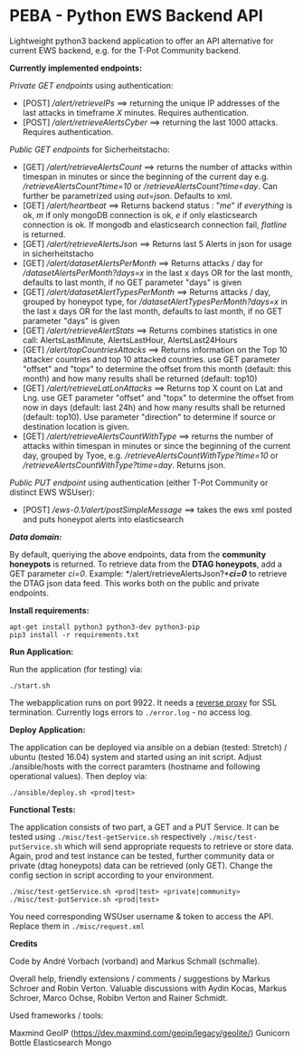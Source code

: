 # PEBA - Python EWS Backend API

Lightweight python3 backend application to offer an API alternative for current EWS backend, e.g. for the T-Pot Community backend.

**Currently implemented endpoints:** 

*Private GET endpoints* using authentication:

 - [POST] */alert/retrieveIPs* ==> returning the unique IP addresses of the last attacks in timeframe *X* minutes. Requires authentication. 
 - [POST] */alert/retrieveAlertsCyber* ==> returning the last 1000 attacks. Requires authentication.


*Public GET endpoints* for Sicherheitstacho:
 
 - [GET] */alert/retrieveAlertsCount* ==> returns the number of attacks within timespan in minutes or since the beginning of the current day e.g. */retrieveAlertsCount?time=10* or */retrieveAlertsCount?time=day*. Can further be parametrized using *out=json*. Defaults to xml.  
 - [GET] */alert/heartbeat* ==> Returns backend status : "*me*" if *everything* is ok, *m* if only mongoDB connection is ok, *e* if only elasticsearch connection is ok. If mongodb and elasticsearch connection fail, *flatline* is returned.
 - [GET] */alert/retrieveAlertsJson* ==> Returns last 5 Alerts in json for usage in sicherheitstacho
 - [GET] */alert/datasetAlertsPerMonth* ==> Returns attacks / day for */datasetAlertsPerMonth?days=x* in the last x days OR for the last month, defaults to last month, if no GET parameter "days" is given
 - [GET] */alert/datasetAlertTypesPerMonth* ==> Returns attacks / day, grouped by honeypot type, for */datasetAlertTypesPerMonth?days=x* in the last x days OR for the last month, defaults to last month, if no GET parameter "days" is given
 - [GET] */alert/retrieveAlertStats* ==> Returns combines statistics in one call: AlertsLastMinute, AlertsLastHour,  AlertsLast24Hours
 - [GET] */alert/topCountriesAttacks* ==> Returns information on the Top 10 attacker countries and top 10 attacked countries. use GET parameter "offset" and "topx" to determine the offset from this month (default: this month) and how many results shall be returned (default: top10)
 - [GET] */alert/retrieveLatLonAttacks* ==> Returns top X count on Lat and Lng. use GET parameter "offset" and "topx" to determine the offset from now in days (default: last 24h) and how many results shall be returned (default: top10). Use parameter "direction" to determine if source or destination location is given.
 - [GET] */alert/retrieveAlertsCountWithType* ==> returns the number of attacks within timespan in minutes or since the beginning of the current day, grouped by Tyoe, e.g. */retrieveAlertsCountWithType?time=10* or */retrieveAlertsCountWithType?time=day*. Returns json.
 
*Public PUT endpoint* using authentication (either T-Pot Community or distinct EWS WSUser):
 - [POST] */ews-0.1/alert/postSimpleMessage* ==> takes the ews xml posted and puts honeypot alerts into elasticsearch
 
***Data domain:***

By default, queriying the above endpoints, data from the **community honeypots** is returned. To retrieve data from the **DTAG honeypots**, add a GET parameter *ci=0*. Example:  */alert/retrieveAlertsJson?****ci=0*** to retrieve the DTAG json data feed. This works both on the public and private endpoints.


**Install requirements:**

    apt-get install python3 python3-dev python3-pip
    pip3 install -r requirements.txt


**Run Application:**

Run the application (for testing) via:

   	./start.sh
   	
The webapplication runs on port 9922. It needs a [reverse proxy](http://flask.pocoo.org/docs/0.12/deploying/wsgi-standalone/#proxy-setups)  for SSL termination.
Currently logs errors to `./error.log` - no access log. 

**Deploy Application:**

The application can be deployed via ansible on a debian (tested: Stretch) / ubuntu (tested 16.04) system and started using an init script. Adjust ./ansible/hosts with the correct paramters (hostname and following operational values). Then deploy via:

    ./ansible/deploy.sh <prod|test>


**Functional Tests:**

The application consists of two part, a GET and a PUT Service. It can be tested using `./misc/test-getService.sh` respectively `./misc/test-putService.sh` which will send appropriate requests to retrieve or store data. Again, prod and test instance can be tested, further community data or private (dtag honeypots) data can be retrieved (only GET). Change the config section in script according to your environment.

    ./misc/test-getService.sh <prod|test> <private|community>
    ./misc/test-putService.sh <prod|test> 

You need corresponding WSUser username & token to access the API. Replace them in `./misc/request.xml`


**Credits**

Code by André Vorbach (vorband) and Markus Schmall (schmalle).

Overall help, friendly extensions / comments / suggestions by Markus Schroer and Robin Verton.
Valuable discussions with Aydin Kocas, Markus Schroer, Marco Ochse, Robibn Verton and Rainer Schmidt.

Used frameworks / tools:

Maxmind GeoIP (https://dev.maxmind.com/geoip/legacy/geolite/) Gunicorn Bottle Elasticsearch Mongo
